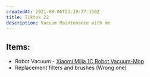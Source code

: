 ```yaml
---
createdAt: 2021-08-06T23:39:27.150Z
title: Tiktok 22
description: Vacuum Maintenance with me
---
```

## Items:

* Robot Vacuum - [Xiaomi Mijia 1C Robot Vacuum-Mop](https://shopee.ph/product/15287380/7243430366?smtt=0.89058394-1626265240.9)
* Replacement filters and brushes (Wrong one)